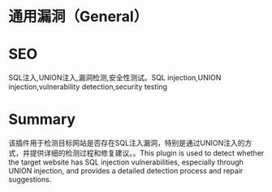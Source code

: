 # 通用漏洞（General）
# SEO
SQL注入,UNION注入,漏洞检测,安全性测试。SQL injection,UNION injection,vulnerability detection,security testing
# Summary
该插件用于检测目标网站是否存在SQL注入漏洞，特别是通过UNION注入的方式，并提供详细的检测过程和修复建议。。This plugin is used to detect whether the target website has SQL injection vulnerabilities, especially through UNION injection, and provides a detailed detection process and repair suggestions.
